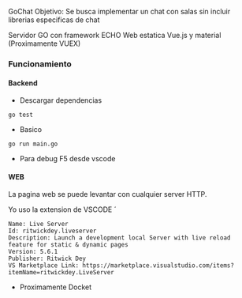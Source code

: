 GoChat
Objetivo: Se busca implementar un chat con salas sin incluir librerias especificas de chat

Servidor GO con framework ECHO 
Web estatica Vue.js y material (Proximamente VUEX)

### Funcionamiento
#### Backend
- Descargar dependencias

```
go test
```

- Basico

```
go run main.go
```

- Para debug F5 desde vscode

#### WEB
La pagina web se puede levantar con cualquier server HTTP.

Yo uso la extension de VSCODE ´

```
Name: Live Server
Id: ritwickdey.liveserver
Description: Launch a development local Server with live reload feature for static & dynamic pages
Version: 5.6.1
Publisher: Ritwick Dey
VS Marketplace Link: https://marketplace.visualstudio.com/items?itemName=ritwickdey.LiveServer
```

- Proximamente Docket